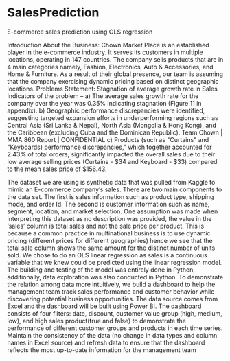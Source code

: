 # SalesPrediction
E-commerce sales prediction using OLS regression

Introduction
About the Business:
Chown Market Place is an established player in the e-commerce industry. It serves its customers in
multiple locations, operating in 147 countries. The company sells products that are in 4 main categories
namely, Fashion, Electronics, Auto & Accessories, and Home & Furniture. As a result of their global
presence, our team is assuming that the company exercising dynamic pricing based on distinct
geographic locations.
Problems Statement: Stagnation of average growth rate in Sales
Indicators of the problem –
a) The average sales growth rate for the company over the year was 0.35% indicating stagnation (Figure 11 in
appendix).
b) Geographic performance discrepancies were identified, suggesting targeted expansion efforts in
underperforming regions such as Central Asia (Sri Lanka & Nepal), North Asia (Mongolia & Hong Kong), and
the Caribbean (excluding Cuba and the Dominican Republic).
 Team Chown | MMA 860 Report | CONFIDENTIAL
c) Products (such as "Curtains" and "Keyboards) performance discrepancies," which together accounted
for 2.43% of total orders, significantly impacted the overall sales due to their low average selling prices
(Curtains - $34 and Keyboard - $33) compared to the mean sales price of $156.43.

The dataset we are using is synthetic data that was pulled from Kaggle to mimic an E-commerce
company’s sales. There are two main components to the data set. The first is sales information such as
product type, shipping mode, and order Id. The second is customer information such as name, segment,
location, and market selection.
One assumption was made when interpreting this dataset as no description was provided, the value in the
‘sales’ column is total sales and not the sale price per product. This is because a common practice in
multinational business is to use dynamic pricing (different prices for different geographies) hence we see
that the total sale column shows the same amount for the distinct number of units sold.
We chose to do an OLS linear regression as sales is a continuous variable that we knew could be predicted
using the linear regression model. The building and testing of the model was entirely done in Python,
additionally, data exploration was also conducted in Python.
To demonstrate the relation among data more intuitively, we build a dashboard to help the management
team track sales performance and customer behavior while discovering potential business opportunities.
The data source comes from Excel and the dashboard will be built using Power BI. The dashboard consists
of four filters: date, discount, customer value group (high, medium, low), and high sales product(true and
false) to demonstrate the performance of different customer groups and products in each time series.
Maintain the consistency of the data (no change in data types and column names in Excel source) and
refresh data to ensure that the dashboard reflects the most up-to-date information for the management
team
